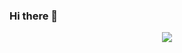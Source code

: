 ### Hi there 👋

<div style="text-align:center"><img style="text-align:center" src="https://user-images.githubusercontent.com/73148418/111402437-f8669700-86a9-11eb-81c7-8ff2f8b42b07.png" /></div>
<!--
**DevFC-M/DevFC-M** is a ✨ _special_ ✨ repository because its `README.md` (this file) appears on your GitHub profile.

Here are some ideas to get you started:

- 🔭 I’m currently working on ...
- 🌱 I’m currently learning ...
- 👯 I’m looking to collaborate on ...
- 🤔 I’m looking for help with ...
- 💬 Ask me about ...
- 📫 How to reach me: ...
- 😄 Pronouns: ...
- ⚡ Fun fact: ...
  -->
